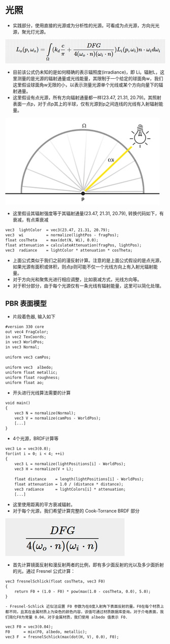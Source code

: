 # 光照
* 实践部分，使用直接的光源或为分析性的光源。可看成为点光源，方向光光源，聚光灯光源。

![](Media/final_reflectance_equation.png)

* 目前该公式仍未知的是如何精确的表示辐照度(irradiance)，即 Li。辐射L，这里测量的是光源的辐射通量或光线能量，其限制于一个给定的球面角w，我们这里假设球面角w无限的小，以表示测量光源单个光线或某个方向向量下的辐射通量。
* 这里假设有点光源，所有方向辐射通量都一样(23.47, 21.31, 20.79)。其照射表面一点p，对于点p其上的半球，仅有光源到p之间连线的光线有入射辐射能量。

![](Media/lighting_radiance_direct.png)

* 这里假设其辐射强度等于其辐射通量(23.47, 21.31, 20.79), 转换代码如下，有衰减，有点乘衰减

```
vec3  lightColor  = vec3(23.47, 21.31, 20.79);
vec3  wi          = normalize(lightPos - fragPos);
float cosTheta    = max(dot(N, Wi), 0.0);
float attenuation = calculateAttenuation(fragPos, lightPos);
vec3  radiance    = lightColor * attenuation * cosTheta;
```

* 上面公式类似于我们之前的漫反射计算。注意的是上面公式假设的是点光源，如果光源有面积或体积，则点p则可能不仅一个光线方向上有入射光辐射能量。
* 对于方向光和聚焦光进行相应调整，比如衰减方式，光线方向等。
* 对于积分部分，由于每个光源仅有一条光线有辐射能量，这里可以简化处理。

## PBR 表面模型
* 片段着色器, 输入如下

```
#version 330 core
out vec4 FragColor;
in vec2 TexCoords;
in vec3 WorldPos;
in vec3 Normal;
  
uniform vec3 camPos;
  
uniform vec3  albedo;
uniform float metallic;
uniform float roughness;
uniform float ao;
```

* 开头进行光线算法需要的计算

```
void main()
{
    vec3 N = normalize(Normal); 
    vec3 V = normalize(camPos - WorldPos);
    [...]
}
```

* 4个光源，BRDF计算等

```
vec3 Lo = vec3(0.0);
for(int i = 0; i < 4; ++i) 
{
    vec3 L = normalize(lightPositions[i] - WorldPos);
    vec3 H = normalize(V + L);
  
    float distance    = length(lightPositions[i] - WorldPos);
    float attenuation = 1.0 / (distance * distance);
    vec3 radiance     = lightColors[i] * attenuation; 
    [...]  
```

* 这里使用距离的平方衰减辐射。 
* 对于每个光源，我们希望计算完整的 Cook-Torrance BRDF 部分

![](Media/Cook-Torrance_specular_BRDF.png)

* 首先计算镜面反射和漫反射两者的比例，即有多少面反射的光以及多少面折射的光。通过 Fresnel 公式计算：
```
vec3 fresnelSchlick(float cosTheta, vec3 F0)
{
    return F0 + (1.0 - F0) * pow(max(1.0 - cosTheta, 0.0), 5.0);
}
```
    - Fresnel-Schlick 近似法设置 F0 参数为在0度入射角下表面反射的量。F0在每个材质上都不同，且其在金属材质上为染色的颜色内容，该值可通过材质数据库查询。对于介电表面，我们简化F0为常量 0.04，对于金属材质，我们使用 albedo 值表示 F0.

```
vec3 F0 = vec3(0.04); 
F0      = mix(F0, albedo, metallic);
vec3 F  = fresnelSchlick(max(dot(H, V), 0.0), F0);
```
